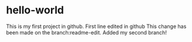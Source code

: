 # hello-world
This is my first project in github. 
First line edited in github
This change has been made on the branch:readme-edit.
Added my second branch!
